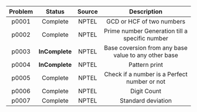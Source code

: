 | Problem | Status | Source | Description |
|  :---:  |  :---: |  :---:  | :---:  |
| p0001 | Complete | NPTEL | GCD or HCF of two numbers |
| p0002 | Complete | NPTEL | Prime number Generation till a specific number |
| p0003 | **InComplete** | NPTEL | Base coversion from any base value to any other base |
| p0004 | **InComplete** | NPTEL | Pattern print |
| p0005 | Complete | NPTEL | Check if a number is a Perfect number or not |
| p0006 | Complete | NPTEL | Digit Count |
| p0007 | Complete | NPTEL | Standard deviation |